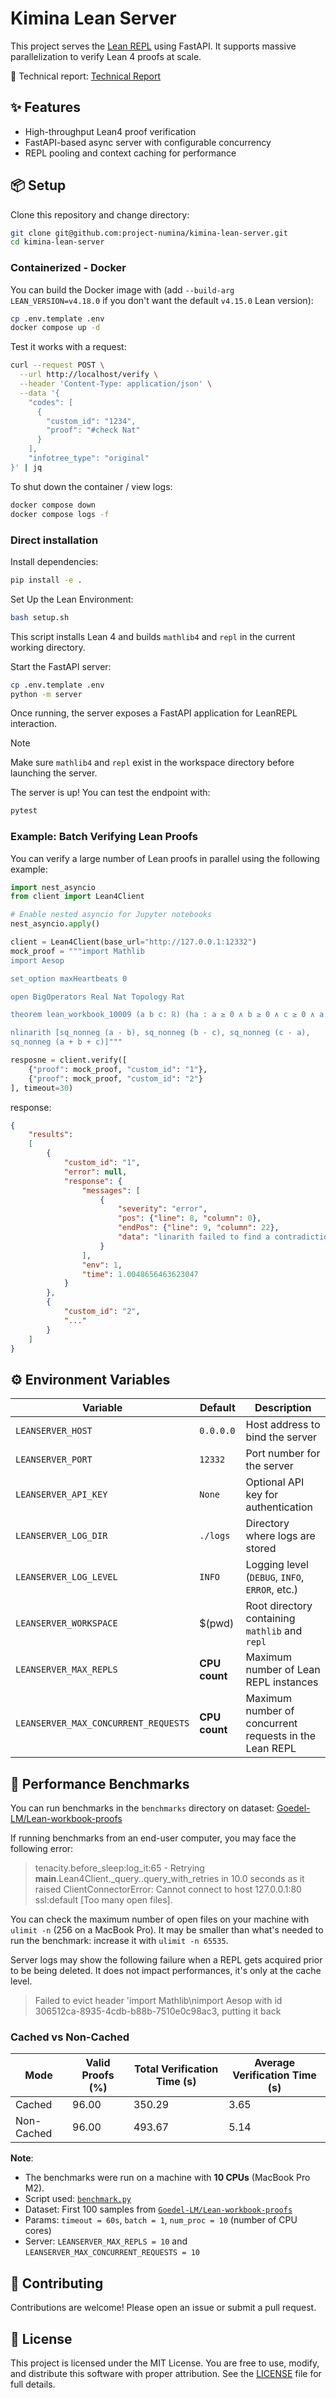 # Kimina Lean Server

This project serves the [Lean REPL](https://github.com/leanprover-community/repl) using FastAPI.
It supports massive parallelization to verify Lean 4 proofs at scale.

📄 Technical report: [Technical Report](./Technical_Report.pdf)

## ✨ Features

- High-throughput Lean4 proof verification
- FastAPI-based async server with configurable concurrency
- REPL pooling and context caching for performance

## 📦 Setup

Clone this repository and change directory:

```sh
git clone git@github.com:project-numina/kimina-lean-server.git
cd kimina-lean-server
```

### Containerized - Docker

You can build the Docker image with (add `--build-arg LEAN_VERSION=v4.18.0` if you don't want the default `v4.15.0` Lean version):

```sh
cp .env.template .env
docker compose up -d
```

Test it works with a request:

```sh
curl --request POST \
  --url http://localhost/verify \
  --header 'Content-Type: application/json' \
  --data '{
    "codes": [
	  {
		"custom_id": "1234",
		"proof": "#check Nat"
	  }
    ],
    "infotree_type": "original"
}' | jq
```

To shut down the container / view logs:

```sh
docker compose down
docker compose logs -f
```

### Direct installation

Install dependencies:

```sh
pip install -e .
```

Set Up the Lean Environment:

```sh
bash setup.sh
```

This script installs Lean 4 and builds `mathlib4` and `repl` in the current working directory.

Start the FastAPI server:

```sh
cp .env.template .env
python -m server
```

Once running, the server exposes a FastAPI application for LeanREPL interaction.

> [!NOTE]
> Make sure `mathlib4` and `repl` exist in the workspace directory before launching the server.

The server is up! You can test the endpoint with:

```sh
pytest
```

### Example: Batch Verifying Lean Proofs

You can verify a large number of Lean proofs in parallel using the following example:

```python
import nest_asyncio
from client import Lean4Client

# Enable nested asyncio for Jupyter notebooks
nest_asyncio.apply()

client = Lean4Client(base_url="http://127.0.0.1:12332")
mock_proof = """import Mathlib
import Aesop

set_option maxHeartbeats 0

open BigOperators Real Nat Topology Rat

theorem lean_workbook_10009 (a b c: ℝ) (ha : a ≥ 0 ∧ b ≥ 0 ∧ c ≥ 0 ∧ a + b + c = 1): a^3 + b^3 + c^3 + (15 * a * b * c)/4 ≥ 1/4 := by

nlinarith [sq_nonneg (a - b), sq_nonneg (b - c), sq_nonneg (c - a),
sq_nonneg (a + b + c)]"""

resposne = client.verify([
    {"proof": mock_proof, "custom_id": "1"},
    {"proof": mock_proof, "custom_id": "2"}
], timeout=30)

```

response:

```json
{
    "results":
    [
        {
            "custom_id": "1",
            "error": null,
            "response": {
                "messages": [
                    {
                        "severity": "error",
                        "pos": {"line": 8, "column": 0},
                        "endPos": {"line": 9, "column": 22},
                        "data": "linarith failed to find a contradiction\ncase a\na b c : ℝ\nha : a ≥ 0 ∧ b ≥ 0 ∧ c ≥ 0 ∧ a + b + c = 1\na✝ : 1 / 4 > a ^ 3 + b ^ 3 + c ^ 3 + 15 * a * b * c / 4\n⊢ False\nfailed"
                    }
                ],
                "env": 1,
                "time": 1.0048656463623047
            }
        },
        {
            "custom_id": "2",
            "..."
        }
    ]
}
```

## ⚙️ Environment Variables

| Variable                             | Default       | Description                                            |
| ------------------------------------ | ------------- | ------------------------------------------------------ |
| `LEANSERVER_HOST`                    | `0.0.0.0`     | Host address to bind the server                        |
| `LEANSERVER_PORT`                    | `12332`       | Port number for the server                             |
| `LEANSERVER_API_KEY`                 | `None`        | Optional API key for authentication                    |
| `LEANSERVER_LOG_DIR`                 | `./logs`      | Directory where logs are stored                        |
| `LEANSERVER_LOG_LEVEL`               | `INFO`        | Logging level (`DEBUG`, `INFO`, `ERROR`, etc.)         |
| `LEANSERVER_WORKSPACE`               | $(pwd)        | Root directory containing `mathlib` and `repl`         |
| `LEANSERVER_MAX_REPLS`               | **CPU count** | Maximum number of Lean REPL instances                  |
| `LEANSERVER_MAX_CONCURRENT_REQUESTS` | **CPU count** | Maximum number of concurrent requests in the Lean REPL |

## 🚀 Performance Benchmarks

You can run benchmarks in the `benchmarks` directory on dataset: [Goedel-LM/Lean-workbook-proofs](https://huggingface.co/datasets/Goedel-LM/Lean-workbook-proofs)

If running benchmarks from an end-user computer, you may face the following error:

> tenacity.before_sleep:log_it:65 - Retrying **main**.Lean4Client.\_query.<locals>.query_with_retries in 10.0 seconds as it raised ClientConnectorError: Cannot connect to host 127.0.0.1:80 ssl:default [Too many open files].

You can check the maximum number of open files on your machine with `ulimit -n` (256 on a MacBook Pro). It may be smaller than what's needed to run the benchmark: increase it with `ulimit -n 65535`.

Server logs may show the following failure when a REPL gets acquired prior to be being deleted. It does not impact performances, it's only at the cache level.

> Failed to evict header 'import Mathlib\nimport Aesop with id 306512ca-8935-4cdb-b88b-7510e0c98ac3, putting it back

### Cached vs Non-Cached

| Mode       | Valid Proofs (%) | Total Verification Time (s) | Average Verification Time (s) |
| ---------- | ---------------- | --------------------------- | ----------------------------- |
| Cached     | 96.00            | 350.29                      | 3.65                          |
| Non-Cached | 96.00            | 493.67                      | 5.14                          |

**Note**:

- The benchmarks were run on a machine with **10 CPUs** (MacBook Pro M2).
- Script used: [`benchmark.py`](./benchmark.py)
- Dataset: First 100 samples from [`Goedel-LM/Lean-workbook-proofs`](https://huggingface.co/datasets/Goedel-LM/Lean-workbook-proofs)
- Params: `timeout = 60s`, `batch = 1`, `num_proc = 10` (number of CPU cores)
- Server: `LEANSERVER_MAX_REPLS = 10` and `LEANSERVER_MAX_CONCURRENT_REQUESTS = 10`

## 🙌 Contributing

Contributions are welcome! Please open an issue or submit a pull request.

## 📝 License

This project is licensed under the MIT License.
You are free to use, modify, and distribute this software with proper attribution. See the [LICENSE](./LICENSE) file for full details.
